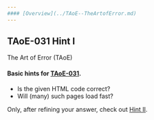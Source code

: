 ```yaml
---
#### [Overview](../TAoE--TheArtofError.md) 
---
```



## TAoE-031 Hint I

The Art of Error (TAoE)

#### Basic hints for [TAoE-031](./TAoE-031.md).


* Is the given HTML code correct?
* Will (many) such pages load fast?

  

Only, after refining your answer, check out [Hint II](./TAoE-031-hint-2.md).